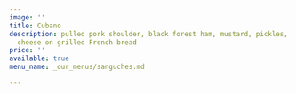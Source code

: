 ```yaml
---
image: ''
title: Cubano
description: pulled pork shoulder, black forest ham, mustard, pickles, aioli and Swiss
  cheese on grilled French bread
price: ''
available: true
menu_name: _our_menus/sanguches.md

---
```

